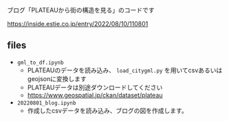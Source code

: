 ブログ「PLATEAUから街の構造を見る」のコードです

https://inside.estie.co.jp/entry/2022/08/10/110801

## files

- `gml_to_df.ipynb`
  - PLATEAUのデータを読み込み、 `load_citygml.py` を用いてcsvあるいはgeojsonに変換します
  - PLATEAUデータは別途ダウンロードしてください
  - https://www.geospatial.jp/ckan/dataset/plateau
- `20220801_blog.ipynb`
  - 作成したcsvデータを読み込み、ブログの図を作成します。
